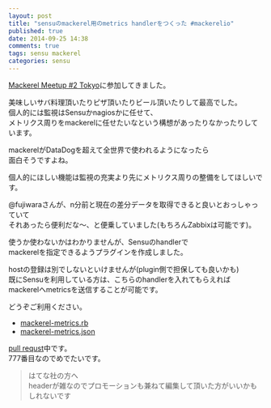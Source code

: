 ```yaml
---
layout: post
title: "sensuのmackerel用のmetrics handlerをつくった #mackerelio"
published: true
date: 2014-09-25 14:38
comments: true
tags: sensu mackerel
categories: sensu
---
```


[Mackerel Meetup #2 Tokyo](http://mackerelio.connpass.com/event/8458/)に参加してきました。  

美味しいサバ料理頂いたりピザ頂いたりビール頂いたりして最高でした。  
個人的には監視はSensuかnagiosかに任せて、  
メトリクス周りをmackerelに任せたいなという構想があったりなかったりしています。  
  
mackerelがDataDogを超えて全世界で使われるようになったら  
面白そうですよね。  
  
個人的にほしい機能は監視の充実より先にメトリクス周りの整備をしてほしいです。  
  
@fujiwaraさんが、n分前と現在の差分データを取得できると良いとおっしゃっていて  
それあったら便利だな〜、と便乗していました(もちろんZabbixは可能です)。  
  
使うか使わないかはわかりませんが、Sensuのhandlerで  
mackerelを指定できるようプラグインを作成しました。  
  
hostの登録は別でしないといけませんが(plugin側で担保しても良いかも)  
既にSensuを利用している方は、こちらのhandlerを入れてもらえれば  
mackerelへmetricsを送信することが可能です。  
  
どうぞご利用ください。  
  
- [mackerel-metrics.rb](https://github.com/kenjiskywalker/sensu-community-plugins/blob/master/handlers/metrics/mackerel-metrics.rb)  
- [mackerel-metrics.json](https://github.com/kenjiskywalker/sensu-community-plugins/blob/master/handlers/metrics/mackerel-metrics.json)  
  
[pull requst](https://github.com/sensu/sensu-community-plugins/pull/777)中です。  
777番目なのでめでたいです。  
  
> はてな社の方へ  
> headerが雑なのでプロモーションも兼ねて編集して頂いた方がいいかもしれないです
